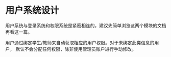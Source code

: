 # 用户系统设计

用户系统与登录系统和权限系统是紧密相连的，建议先简单浏览这两个模块的文档
再看这一篇。

用户通过绑定学生/教师来自动获取相应的用户权限。对于未绑定此类信息的用户，
默认不会分配任何权限，除非使用管理员账户进行手动修改。
